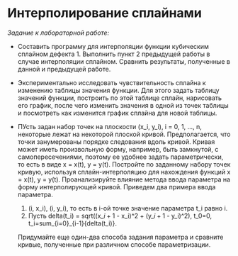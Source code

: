 Интерполирование сплайнами
==========================
_Задание к лабораторной работе:_
* Составить программу для интерполяции функции кубическим сплайном дефекта 1. Выполнить пункт 2 предыдущей работы в случае интерполяции сплайном. Сравнить результаты, полученные в данной и предыдущей работе.
* Экспериментально исследовать чувствительность сплайна к изменению таблицы значения функции. Для этого задать таблицу значений функции, построить по этой таблице сплайн, нарисовать его график, после чего изменить значения в одной из точек таблицы и посмотреть как изменится график сплайна для новой таблицы.
* ПУсть задан набор точек на плоскости (x_i, y_i), i = 0, 1, ..., n, некоторые лежат на некоторой плоской кривой. Предполагается, что точки занумерованы порядке следования вдоль кривой. Кривая может иметь произвольную форму, например, быть замкнутой, с самопересечениями, поэтому ее удобнее задать параметрически, то есть в виде x = x(t), y = y(t). Постройте по заданному набору точек кривую, используя сплайн-интерполяцию для нахождения функций x = x(t), y = y(t). Проанализируйте влияние метода ввода параметра на форму интерполирующей кривой. Приведем два примера ввода параметра.
    1. (i, x_i), (i, y_i), то есть в i-ой точке значение параметра t_i равно i.
    2. Пусть delta(t_i) = sqrt((x_$i+1$ - x_i)^2 + (y_$i+1$ - y_i)^2), t_0=0, t_i=sum_{i=0}_{i-1}{delta(t_i)}.

    Придумайте еще один-два способа задания параметра и сравните кривые, полученные при различном способе параметризации.